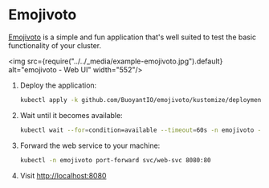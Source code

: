# Emojivoto
[Emojivoto](https://github.com/BuoyantIO/emojivoto) is a simple and fun application that's well suited to test the basic functionality of your cluster.

<!-- vale off -->

<img src={require("../../_media/example-emojivoto.jpg").default} alt="emojivoto - Web UI" width="552"/>

<!-- vale on -->

1. Deploy the application:
    ```bash
    kubectl apply -k github.com/BuoyantIO/emojivoto/kustomize/deployment
    ```
2. Wait until it becomes available:
    ```bash
    kubectl wait --for=condition=available --timeout=60s -n emojivoto --all deployments
    ```
3. Forward the web service to your machine:
    ```bash
    kubectl -n emojivoto port-forward svc/web-svc 8080:80
    ```
4. Visit [http://localhost:8080](http://localhost:8080)
